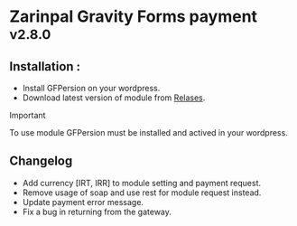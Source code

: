 # Zarinpal Gravity Forms payment <sub> v2.8.0 </sub>

## Installation :
  - Install GFPersion on your wordpress.
  - Download latest version of module from [Relases](https://github.com/AliBahadori41/zarinpal-gravity-form/releases/).

> [!IMPORTANT]
>  To use module GFPersion must be installed and actived in your wordpress.


## Changelog
  - Add currency [IRT, IRR] to module setting and payment request.
  - Remove usage of soap and use rest for module request instead.
  - Update payment error message.
  - Fix a bug in returning from the gateway.
